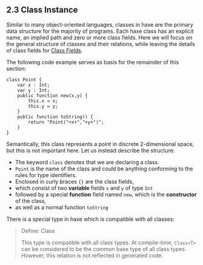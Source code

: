 ## 2.3 Class Instance

Similar to many object-oriented languages, classes in haxe are the primary data structure for the majority of programs. Each haxe class has an explicit name, an implied path and zero or more class fields. Here we will focus on the general structure of classes and their relations, while leaving the details of class fields for [Class Fields](https://github.com/Simn/HaxeManual/tree/master/md/manual/4-Class_Fields.md).

The following code example serves as basis for the remainder of this section:

```
class Point {
	var x : Int;
	var y : Int;
	public function new(x,y) {
		this.x = x;
		this.y = y;
	}
	public function toString() {
		return "Point("+x+","+y+")";
	}
}
```
Semantically, this class represents a point in discrete 2-dimensional space, but this is not important here. Let us instead describe the structure:



* The keyword `class` denotes that we are declaring a class.
* `Point` is the name of the class and could be anything conforming to the rules for type identifiers.
* Enclosed in curly braces `{}` are the class fields,
* which consist of two **variable** fields `x` and `y` of type `Int`
* followed by a special **function** field named `new`, which is the **constructor** of the class,
* as well as a normal function `toString`


There is a special type in haxe which is compatible with all classes:

> Define: Class<T>
>
> This type is compatible with all class types. At compile-time, `Class<T>` can be considered to be the common base type of all class types. However, this relation is not reflected in generated code.